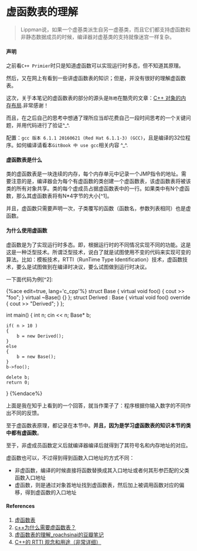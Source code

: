 # 虚函数表的理解

> Lippman说，如果一个虚基类派生自另一虚基类，而且它们都支持虚函数和非静态数据成员的时候，编译器对虚基类的支持就像迷宫一样复杂。

#### 声明

之前看`C++ Primier`时只是知道虚函数可以实现运行时多态，但不知道其原理。

然后，又在网上有看到一些讲虚函数表的知识；但是，并没有很好的理解虚函数表。

这次，关于本笔记的虚函数表的部分的源头是`陈皓`在酷壳的文章：[C++ 对象的内存布局](http://coolshell.cn/articles/12176.html).非常感谢！

而且，在之后自己的思考中想通了理所应当却花费自己一段时间思考的一个关键问题，并用代码进行了验证^_^.

配置：`gcc 版本 6.1.1 20160621 (Red Hat 6.1.1-3) (GCC)`，且是编译的32位程序。如何编译请看本`GitBook 中 use gcc`相关内容 ^_^.

#### 虚函数表是什么

类的虚函数表是一块连续的内存，每个内存单元中记录一个JMP指令的地址。需要注意的是，编译器会为每个有虚函数的类创建一个虚函数表，该虚函数表将被该类的所有对象共享。类的每个虚成员占据虚函数表中的一行。如果类中有N个虚函数，那么其虚函数表将有N*4字节的大小[^1]。

并且，虚函数只需要声明一次，子类覆写的函数（函数名，参数列表相同）也是虚函数。

#### 为什么使用虚函数

虚函数是为了实现运行时多态。即，根据运行时的不同情况实现不同的功能。这是这是一种泛型技术。所谓泛型技术，说白了就是试图使用不变的代码来实现可变的算法。比如：模板技术，RTTI（RunTime Type Identification）技术，虚函数技术，要么是试图做到在编译时决议，要么试图做到运行时决议。

一下面代码为例[^2]:

{%ace edit=true, lang='c_cpp'%}
struct Base
{
    virtual void foo() { cout >> "foo"; }
    virtual ~Base() {}
};
struct Derived : Base
{
    virtual void foo() override { cout >> "Derived"; }
};

int main()
{
    int n;
    cin << n;
    Base* b;

    if( n > 10 )
    {
        b = new Derived();
    }
    else
    {
        b = new Base();
    }
    b->foo();
    
    delete b;
    return 0;
}
{%endace%}
 
上面是我在知乎上看到的一个回答，就当作栗子了：程序根据你输入数字的不同作出不同的反馈。

至于虚函数表原理，都记录在本节中。**并且，因为是学习虚函数表的知识本节的类中都有虚函数**。

至于，非虚成员函数定义后就编译器编译后就得到了其符号名和内存地址的对应。

虚函数也可以，不过得到得到函数入口地址的方式不同：

- 非虚函数，编译的时候直接将函数替换成其入口地址或者何其形参匹配的父类函数入口地址
- 虚函数，则是通过对象首地址找到虚函数表，然后加上被调用函数对应的偏移，得到虚函数的入口地址

#### References

1. [虚函数表](http://baike.baidu.com/view/3750123.htm)
2. [c++为什么需要虚函数表？](https://www.zhihu.com/question/46592381/answer/102057983)
3. [虚函数表的理解_roachsinai的豆瓣笔记](https://book.douban.com/annotation/37469931/)
4. [C++的 RTTI 观念和用途（非常详细）](https://www.cnblogs.com/findumars/p/6358194.html)
